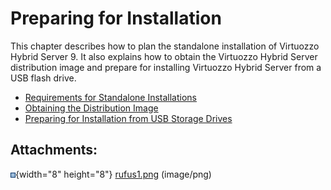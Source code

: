 # Preparing for Installation

This chapter describes how to plan the standalone installation of Virtuozzo Hybrid Server 9. It also explains how to obtain the Virtuozzo Hybrid Server distribution image and prepare for installing Virtuozzo Hybrid Server from a USB flash drive.

-   [Requirements for Standalone Installations](.Requirements_for_Standalone_Installations_v7.1Beta)
-   [Obtaining the Distribution Image](.Obtaining_the_Distribution_Image_v7.1Beta)
-   [Preparing for Installation from USB Storage Drives](.Preparing_for_Installation_from_USB_Storage_Drives_v7.1Beta)

## Attachments:

![](images/icons/bullet_blue.gif){width="8" height="8"} [rufus1.png](attachments/194478088/194478089.png) (image/png)

